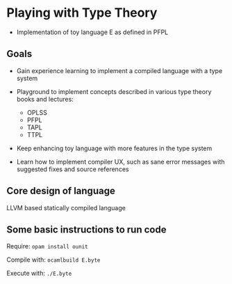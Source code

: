 # Playing with Type Theory

- Implementation of toy language E as defined in PFPL


## Goals

- Gain experience learning to implement a compiled language with a type system
- Playground to implement concepts described in various type theory books and lectures:
    - OPLSS
    - PFPL
    - TAPL
    - TTPL

- Keep enhancing toy language with more features in the type system
- Learn how to implement compiler UX, such as sane error messages with suggested fixes and source references


## Core design of language

LLVM based statically compiled language


## Some basic instructions to run code

Require:
`opam install ounit`

Compile with:
`ocamlbuild E.byte`

Execute with:
`./E.byte`
